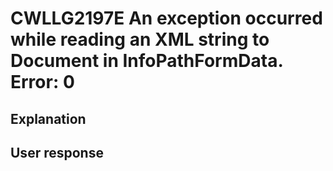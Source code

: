# CWLLG2197E An exception occurred while reading an XML string to Document in InfoPathFormData.  Error: 0

## Explanation

## User response
